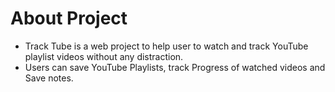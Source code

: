 # About Project

- Track Tube is a web project to help user to watch and track YouTube playlist videos without any distraction.
- Users can save YouTube Playlists, track Progress of watched videos and Save notes.
